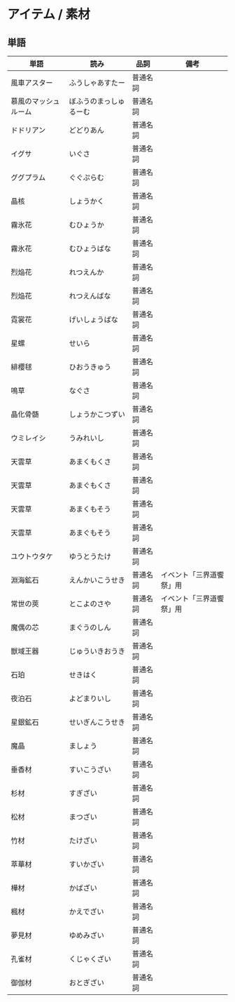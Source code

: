 # アイテム / 素材

## 単語

|単語|読み|品詞|備考|
|---|---|---|---|
|風車アスター|ふうしゃあすたー|普通名詞||
|慕風のマッシュルーム|ぼふうのまっしゅるーむ|普通名詞||
|ドドリアン|どどりあん|普通名詞||
|イグサ|いぐさ|普通名詞||
|ググプラム|ぐぐぷらむ|普通名詞||
|晶核|しょうかく|普通名詞||
|霧氷花|むひょうか|普通名詞||
|霧氷花|むひょうばな|普通名詞||
|烈焔花|れつえんか|普通名詞||
|烈焔花|れつえんばな|普通名詞||
|霓裳花|げいしょうばな|普通名詞||
|星螺|せいら|普通名詞||
|緋櫻毬|ひおうきゅう|普通名詞||
|鳴草|なぐさ|普通名詞||
|晶化骨髄|しょうかこつずい|普通名詞||
|ウミレイシ|うみれいし|普通名詞||
|天雲草|あまくもくさ|普通名詞||
|天雲草|あまぐもくさ|普通名詞||
|天雲草|あまくもそう|普通名詞||
|天雲草|あまぐもそう|普通名詞||
|ユウトウタケ|ゆうとうたけ|普通名詞||
|淵海鉱石|えんかいこうせき|普通名詞|イベント「三界道饗祭」用|
|常世の莢|とこよのさや|普通名詞|イベント「三界道饗祭」用|
|魔偶の芯|まぐうのしん|普通名詞||
|獣域王器|じゅういきおうき|普通名詞||
|石珀|せきはく|普通名詞||
|夜泊石|よどまりいし|普通名詞||
|星銀鉱石|せいぎんこうせき|普通名詞||
|魔晶|ましょう|普通名詞||
|垂香材|すいこうざい|普通名詞||
|杉材|すぎざい|普通名詞||
|松材|まつざい|普通名詞||
|竹材|たけざい|普通名詞||
|萃華材|すいかざい|普通名詞||
|樺材|かばざい|普通名詞||
|楓材|かえでざい|普通名詞||
|夢見材|ゆめみざい|普通名詞||
|孔雀材|くじゃくざい|普通名詞||
|御伽材|おとぎざい|普通名詞||